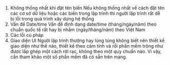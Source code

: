 1. Không thống nhất khi đặt tên biến
Nếu không thống nhất về cách đặt tên các cơ sở dữ liệu hoặc các biến trong lập trình thì người lập trình rất dễ bị lỗi trong quá trình
xây dựng hệ thống
2. Vấn đề Date/time
Vấn đề định dạng date/time (tháng/ngày/năm) theo chuẩn quốc tế rất hay bị nhầm (ngày/tháng/năm) theo Việt Nam
3. Các lỗi cú pháp
4. Giao diện UI
Người lập trình thường hay lúng túng không biết nên thiết kế giao diện như thế nào, thiết kế theo cảm tính và rồi phần mềm 
trông như được lắp ghép một cách rời rạc, không theo một quy chuẩn nào. Vì vậy, cần tham khảo một số phần mềm 
đã có sẵn trên mạng.
